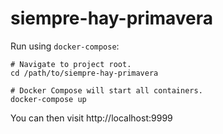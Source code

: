 # siempre-hay-primavera

Run using `docker-compose`:

```
# Navigate to project root.
cd /path/to/siempre-hay-primavera

# Docker Compose will start all containers.
docker-compose up
```

You can then visit http://localhost:9999